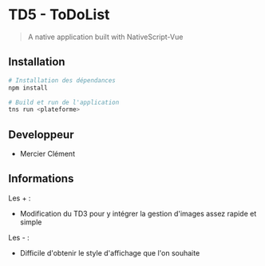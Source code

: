 # TD5 - ToDoList

> A native application built with NativeScript-Vue

## Installation

``` bash
# Installation des dépendances
npm install

# Build et run de l'application
tns run <plateforme>
```

## Developpeur
* Mercier Clément

## Informations

Les + :
* Modification du TD3 pour y intégrer la gestion d'images assez rapide et simple

Les - :
* Difficile d'obtenir le style d'affichage que l'on souhaite